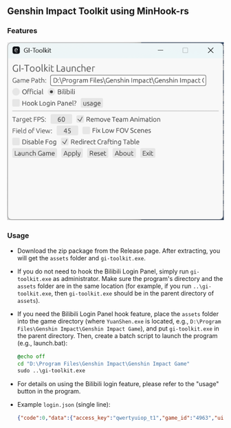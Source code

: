## Genshin Impact Toolkit using MinHook-rs

### Features

![](./demo.png)

### Usage

- Download the zip package from the Release page. After extracting, you will get the `assets` folder and `gi-toolkit.exe`.
- If you do not need to hook the Bilibili Login Panel, simply run `gi-toolkit.exe` as administrator. Make sure the program's directory and the `assets` folder are in the same location (for example, if you run `..\gi-toolkit.exe`, then `gi-toolkit.exe` should be in the parent directory of `assets`).
- If you need the Bilibili Login Panel hook feature, place the `assets` folder into the game directory (where `YuanShen.exe` is located, e.g., `D:\Program Files\Genshin Impact\Genshin Impact Game`), and put `gi-toolkit.exe` in the parent directory. Then, create a batch script to launch the program (e.g., launch.bat):

  ```cmd
  @echo off
  cd "D:\Program Files\Genshin Impact\Genshin Impact Game"
  sudo ..\gi-toolkit.exe
  ```

- For details on using the Bilibili login feature, please refer to the "usage" button in the program.
- Example `login.json` (single line):

  ```json
  {"code":0,"data":{"access_key":"qwertyuiop_t1","game_id":"4963","uid":2147483647,"uname":"A Cool Name"}}
  ```
